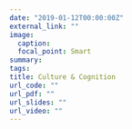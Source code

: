 ```yaml
---
date: "2019-01-12T00:00:00Z"
external_link: ""
image:
  caption: 
  focal_point: Smart
summary: 
tags:
title: Culture & Cognition
url_code: ""
url_pdf: ""
url_slides: ""
url_video: ""
---
```


